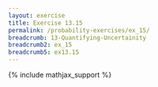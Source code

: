 ```yaml
---
layout: exercise
title: Exercise 13.15
permalink: /probability-exercises/ex_15/
breadcrumb: 13-Quantifying-Uncertainity
breadcrumb2: ex_15
breadcrumb5: ex13.15
---
```


{% include mathjax_support %}

